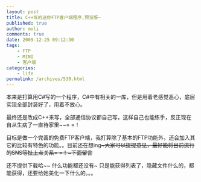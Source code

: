 ```yaml
---
layout: post
title: C++写的迷你FTP客户端程序,预览版~
published: true
author: moli
comments: true
date: 2009-12-25 09:12:30
tags:
    - FTP
    - MINI
    - 客户端
categories:
    - life
permalink: /archives/530.html
---
```

[][1]本来是打算用C#写的一个程序，C#中有相关的一库，但是用着老感觉恶心，底层实现全部封装好了，用着不放心。

最终还是改成C++来写，全部通信协议都自己写，这样自己也能练手，反正现在自从生病了一直待家里~~= =！

目标是做一个完善的免费FTP客户端，我打算除了基本的FTP功能外，还会加入其它的比较有特色的功能。。目前还在想ing~~~大家可以提提意见，最好能将目前流行的SNS等扯上点关系= =！~下面留言~~

还不提供下载哈~~ 什么功能都还没有~ 只是能获得列表了，隐藏文件什么的，都能获得，还要给她美化一下什么的。。。

 [1]: http://mymoli.cn/wp-content/uploads/2009/12/ftp_c1.gif